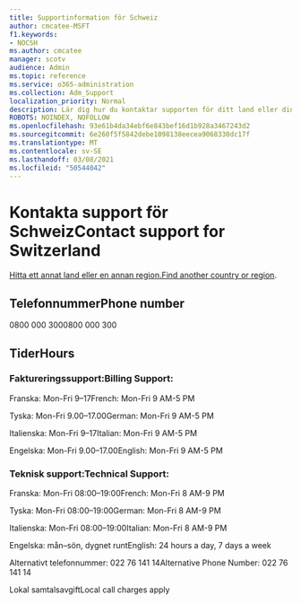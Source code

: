 ```yaml
---
title: Supportinformation för Schweiz
author: cmcatee-MSFT
f1.keywords:
- NOCSH
ms.author: cmcatee
manager: scotv
audience: Admin
ms.topic: reference
ms.service: o365-administration
ms.collection: Adm_Support
localization_priority: Normal
description: Lär dig hur du kontaktar supporten för ditt land eller din region.
ROBOTS: NOINDEX, NOFOLLOW
ms.openlocfilehash: 93e61b4da34ebf6e843bef16d1b928a3467243d2
ms.sourcegitcommit: 6e260f5f5842debe1098138eecea9068330dc17f
ms.translationtype: MT
ms.contentlocale: sv-SE
ms.lasthandoff: 03/08/2021
ms.locfileid: "50544042"
---
```

# <a name="contact-support-for-switzerland"></a><span data-ttu-id="60e76-103">Kontakta support för Schweiz</span><span class="sxs-lookup"><span data-stu-id="60e76-103">Contact support for Switzerland</span></span>

<span data-ttu-id="60e76-104">[Hitta ett annat land eller en annan region.](../contact-support-for-business-products.md)</span><span class="sxs-lookup"><span data-stu-id="60e76-104">[Find another country or region](../contact-support-for-business-products.md).</span></span>

## <a name="phone-number"></a><span data-ttu-id="60e76-105">Telefonnummer</span><span class="sxs-lookup"><span data-stu-id="60e76-105">Phone number</span></span>
<span data-ttu-id="60e76-106">0800 000 300</span><span class="sxs-lookup"><span data-stu-id="60e76-106">0800 000 300</span></span>

## <a name="hours"></a><span data-ttu-id="60e76-107">Tider</span><span class="sxs-lookup"><span data-stu-id="60e76-107">Hours</span></span>
### <a name="billing-support"></a><span data-ttu-id="60e76-108">Faktureringssupport:</span><span class="sxs-lookup"><span data-stu-id="60e76-108">Billing Support:</span></span>

<span data-ttu-id="60e76-109">Franska: Mon-Fri 9–17</span><span class="sxs-lookup"><span data-stu-id="60e76-109">French: Mon-Fri 9 AM-5 PM</span></span>

<span data-ttu-id="60e76-110">Tyska: Mon-Fri 9.00–17.00</span><span class="sxs-lookup"><span data-stu-id="60e76-110">German: Mon-Fri 9 AM-5 PM</span></span>

<span data-ttu-id="60e76-111">Italienska: Mon-Fri 9–17</span><span class="sxs-lookup"><span data-stu-id="60e76-111">Italian: Mon-Fri 9 AM-5 PM</span></span>

<span data-ttu-id="60e76-112">Engelska: Mon-Fri 9.00–17.00</span><span class="sxs-lookup"><span data-stu-id="60e76-112">English: Mon-Fri 9 AM-5 PM</span></span>

### <a name="technical-support"></a><span data-ttu-id="60e76-113">Teknisk support:</span><span class="sxs-lookup"><span data-stu-id="60e76-113">Technical Support:</span></span>

<span data-ttu-id="60e76-114">Franska: Mon-Fri 08:00–19:00</span><span class="sxs-lookup"><span data-stu-id="60e76-114">French: Mon-Fri 8 AM-9 PM</span></span>

<span data-ttu-id="60e76-115">Tyska: Mon-Fri 08:00–19:00</span><span class="sxs-lookup"><span data-stu-id="60e76-115">German: Mon-Fri 8 AM-9 PM</span></span>

<span data-ttu-id="60e76-116">Italienska: Mon-Fri 08:00–19:00</span><span class="sxs-lookup"><span data-stu-id="60e76-116">Italian: Mon-Fri 8 AM-9 PM</span></span>

<span data-ttu-id="60e76-117">Engelska: mån–sön, dygnet runt</span><span class="sxs-lookup"><span data-stu-id="60e76-117">English: 24 hours a day, 7 days a week</span></span>

<span data-ttu-id="60e76-118">Alternativt telefonnummer: 022 76 141 14</span><span class="sxs-lookup"><span data-stu-id="60e76-118">Alternative Phone Number: 022 76 141 14</span></span>

<span data-ttu-id="60e76-119">Lokal samtalsavgift</span><span class="sxs-lookup"><span data-stu-id="60e76-119">Local call charges apply</span></span>
